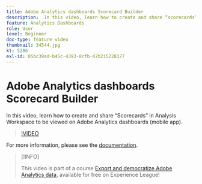 ```yaml
---
title: Adobe Analytics dashboards Scorecard Builder
description:  In this video, learn how to create and share “scorecards” in Analysis Workspace to be viewed on Adobe Analytics dashboards (mobile app).
feature: Analytics Dashboards
role: User
level: Beginner
doc-type: feature video
thumbnail: 34544.jpg
kt: 5286
exl-id: 05bc39ad-b45c-4393-8cfb-47b215228377
---
```

# Adobe Analytics dashboards Scorecard Builder

 In this video, learn how to create and share “Scorecards” in Analysis Workspace to be viewed on Adobe Analytics dashboards (mobile app).

>[!VIDEO](https://video.tv.adobe.com/v/34544/?quality=12)

For more information, please see the [documentation](https://experienceleague.adobe.com/docs/analytics/analyze/mobapp/home.html?lang=en).

>[!INFO]
>
> This video is part of a course [Export and democratize Adobe Analytics data](https://experienceleague.adobe.com/?recommended=Analytics-A-1-2022.1.democratizing), available for free on Experience League!